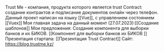 Trust Me - компания, продукта которого является  trust Contract: создание контрактов и подписание документов онлайн через телефон. Данный проект написан на языку [[Vue]], с управлением состоянием [[Vuex]]
Моя главная задача на данный момент (27.07.2023):[[Создание шаблонов]]
Мои предложения:
Создание компонента для выборки банков и их БИКОВ. [[Компонент для выборки банков их БИКОВ ]] 
Презентация стартапа: [[Презентация Trust Contract]]
Сайт: https://blog.trustme.kz/

